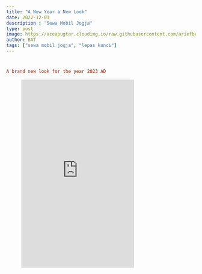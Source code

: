 ```yaml
---
title: "A New Year a New Look"
date: 2022-12-01
description : "Sewa Mobil Jogja"
type: post
image: https://aceapugtar.cloudimg.io/raw.githubusercontent.com/ariefbuddies/bening-out/master/uploads/panobening.jpg?h=300&radius=25&force_format=png&
author: BAT
tags: ["sewa mobil jogja", "lepas kunci"]
---
```

#
```toml
A brand new look for the year 2023 AD
```
<figure class="video_container">
<iframe src="https://hackmd.io/@buddies/H1YEdwRwj#" height="500" frameborder="0" allow=”accelerometer; autoplay; clipboard-write; encrypted-media; gyroscope; picture-in-picture”></iframe>
</figure>
